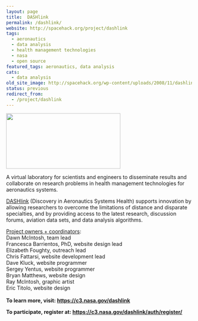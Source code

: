 ```yaml
---
layout: page
title:  DASHlink
permalink: /dashlink/
website: http://spacehack.org/project/dashlink
tags:
  - aeronautics
  - data analysis
  - health management technologies
  - nasa
  - open source
featured_tags: aeronautics, data analysis
cats:
  - data analysis
old_site_image: http://spacehack.org/wp-content/uploads/2008/11/dashlink.jpg
status: previous
redirect_from:
  - /project/dashlink
---
```


<div class = "scrape-from-old-wordpress">

<p><img class="alignnone size-medium wp-image-241" src="/wp-content/uploads/2008/11/dashlink.jpg" alt="" width="310" height="150" /></p>
<p>A virtual laboratory for scientists and engineers to disseminate results and collaborate on research problems in health management technologies for aeronautics systems.</p>
<p><a href="https://dashlink.arc.nasa.gov/">DASHlink</a> (Discovery in Aeronautics Systems Health) supports innovation by allowing researchers to overcome the limitations of distance and disparate specialties, and by providing access to the latest research, discussion forums, aviation data sets, and data analysis algorithms.</p>
<p><span style="text-decoration: underline;">Project owners + coordinators</span>:<br />
Dawn McIntosh, team lead<br />
Francesca Barrientos, PhD, website design lead<br />
Elizabeth Foughty, outreach lead<br />
Chris Fattarsi, website development lead<br />
Dave Kluck, website programmer<br />
Sergey Yentus, website programmer<br />
Bryan Matthews, website design<br />
Ray McIntosh, graphic artist<br />
Eric Titolo, website design<br />
<!--supplement--><br />
<strong>To learn more, visit: <a href="https://c3.nasa.gov/dashlink/">https://c3.nasa.gov/dashlink</a><br />
</strong></p>
<p><strong>To participate, register at: <a href="https://c3.nasa.gov/dashlink/auth/register/">https://c3.nasa.gov/dashlink/auth/register/</a></strong><span style="font-size: 11px;"><br />
</span></p>
<p><strong><br />
</strong></p>


</div>